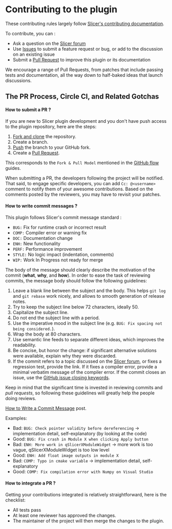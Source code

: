 Contributing to the plugin
==========================
These contributing rules largely
follow [Slicer's contributing documentation](https://github.com/Slicer/Slicer/blob/master/CONTRIBUTING.md).

To contribute, you can :

* Ask a question on the [Slicer forum](https://discourse.slicer.org)
* Use [Issues](https://github.com/R-Vessel-X/SlicerRVXLiverSegmentation/issues) to submit a feature request or bug, or
  add to the discussion on an existing issue
* Submit a [Pull Request](https://github.com/R-Vessel-X/SlicerRVXLiverSegmentation/pulls) to improve this plugin or its
  documentation

We encourage a range of Pull Requests, from patches that include passing tests and documentation, all the way down to
half-baked ideas that launch discussions.

The PR Process, Circle CI, and Related Gotchas
----------------------------------------------

#### How to submit a PR ?

If you are new to Slicer plugin development and you don't have push access to the plugin repository, here are the steps:

1. [Fork and clone](https://help.github.com/articles/fork-a-repo/) the repository.
2. Create a branch.
3. [Push](https://help.github.com/articles/pushing-to-a-remote/) the branch to your GitHub fork.
4. Create a [Pull Request](https://github.com/R-Vessel-X/SlicerRVXLiverSegmentation/pulls).

This corresponds to the `Fork & Pull Model` mentioned in
the [GitHub flow](https://guides.github.com/introduction/flow/index.html)
guides.

When submitting a PR, the developers following the project will be notified. That said, to engage specific developers,
you can add `Cc: @<username>` comment to notify them of your awesome contributions. Based on the comments posted by the
reviewers, you may have to revisit your patches.

#### How to write commit messages ?

This plugin follows Slicer's commit message standard :

* `BUG:` Fix for runtime crash or incorrect result
* `COMP:` Compiler error or warning fix
* `DOC:` Documentation change
* `ENH:` New functionality
* `PERF:` Performance improvement
* `STYLE:` No logic impact (indentation, comments)
* `WIP:` Work In Progress not ready for merge

The body of the message should clearly describe the motivation of the commit
(**what**, **why**, and **how**). In order to ease the task of reviewing commits, the message body should follow the
following guidelines:

1. Leave a blank line between the subject and the body. This helps `git log` and `git rebase` work nicely, and allows to
   smooth generation of release notes.
2. Try to keep the subject line below 72 characters, ideally 50.
3. Capitalize the subject line.
4. Do not end the subject line with a period.
5. Use the imperative mood in the subject line (e.g. `BUG: Fix spacing not being considered.`).
6. Wrap the body at 80 characters.
7. Use semantic line feeds to separate different ideas, which improves the readability.
8. Be concise, but honor the change: if significant alternative solutions were available, explain why they were
   discarded.
9. If the commit refers to a topic discussed on the [Slicer forum](https://discourse.slicer.org), or fixes a regression
   test, provide the link. If it fixes a compiler error, provide a minimal verbatim message of the compiler error. If
   the commit closes an issue, use
   the [GitHub issue closing keywords](https://help.github.com/en/articles/closing-issues-using-keywords).

Keep in mind that the significant time is invested in reviewing commits and
*pull requests*, so following these guidelines will greatly help the people doing reviews.

[How to Write a Commit Message](https://chris.beams.io/posts/git-commit/)
post.

Examples:

- Bad: `BUG: Check pointer validity before dereferencing` -> implementation detail, self-explanatory (by looking at the
  code)
- Good: `BUG: Fix crash in Module X when clicking Apply button`
- Bad: `ENH: More work in qSlicerXModuleWidget` -> more work is too vague, qSlicerXModuleWidget is too low level
- Good: `ENH: Add float image outputs in module X`
- Bad: `COMP: Typo in cmake variable` -> implementation detail, self-explanatory
- Good: `COMP: Fix compilation error with Numpy on Visual Studio`

#### How to integrate a PR ?

Getting your contributions integrated is relatively straightforward, here is the checklist:

* All tests pass
* At least one reviewer has approved the changes.
* The maintainer of the project will then merge the changes to the plugin.
